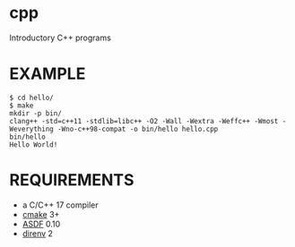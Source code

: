 # cpp

Introductory C++ programs

# EXAMPLE

```
$ cd hello/
$ make
mkdir -p bin/
clang++ -std=c++11 -stdlib=libc++ -O2 -Wall -Wextra -Weffc++ -Wmost -Weverything -Wno-c++98-compat -o bin/hello hello.cpp
bin/hello
Hello World!
```

# REQUIREMENTS

* a C/C++ 17 compiler
* [cmake](https://cmake.org/) 3+
* [ASDF](https://asdf-vm.com/) 0.10
* [direnv](https://direnv.net/) 2
